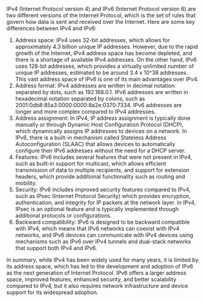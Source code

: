 IPv4 (Internet Protocol version 4) and IPv6 (Internet Protocol version 6) are two different versions of the Internet Protocol, which is the set of rules that govern how data is sent and received over the Internet. Here are some key differences between IPv4 and IPv6:

1. Address space: IPv4 uses 32-bit addresses, which allows for approximately 4.3 billion unique IP addresses. However, due to the rapid growth of the Internet, IPv4 address space has become depleted, and there is a shortage of available IPv4 addresses. On the other hand, IPv6 uses 128-bit addresses, which provides a virtually unlimited number of unique IP addresses, estimated to be around 3.4 x 10^38 addresses. This vast address space of IPv6 is one of its main advantages over IPv4.
2. Address format: IPv4 addresses are written in decimal notation separated by dots, such as 192.168.0.1. IPv6 addresses are written in hexadecimal notation separated by colons, such as 2001:0db8:85a3:0000:0000:8a2e:0370:7334. IPv6 addresses are longer and more complex compared to IPv4 addresses.
3. Address assignment: In IPv4, IP address assignment is typically done manually or through Dynamic Host Configuration Protocol (DHCP), which dynamically assigns IP addresses to devices on a network. In IPv6, there is a built-in mechanism called Stateless Address Autoconfiguration (SLAAC) that allows devices to automatically configure their IPv6 addresses without the need for a DHCP server.
4. Features: IPv6 includes several features that were not present in IPv4, such as built-in support for multicast, which allows efficient transmission of data to multiple recipients, and support for extension headers, which provide additional functionality such as routing and mobility.
5. Security: IPv6 includes improved security features compared to IPv4, such as IPsec (Internet Protocol Security) which provides encryption, authentication, and integrity for IP packets at the network layer. In IPv4, IPsec is an optional feature and is typically implemented through additional protocols or configurations.
6. Backward compatibility: IPv6 is designed to be backward compatible with IPv4, which means that IPv6 networks can coexist with IPv4 networks, and IPv6 devices can communicate with IPv4 devices using mechanisms such as IPv6 over IPv4 tunnels and dual-stack networks that support both IPv4 and IPv6.

In summary, while IPv4 has been widely used for many years, it is limited by its address space, which has led to the development and adoption of IPv6 as the next generation of Internet Protocol. IPv6 offers a larger address space, improved features, enhanced security, and better scalability compared to IPv4, but it also requires network infrastructure and device support for its widespread adoption.